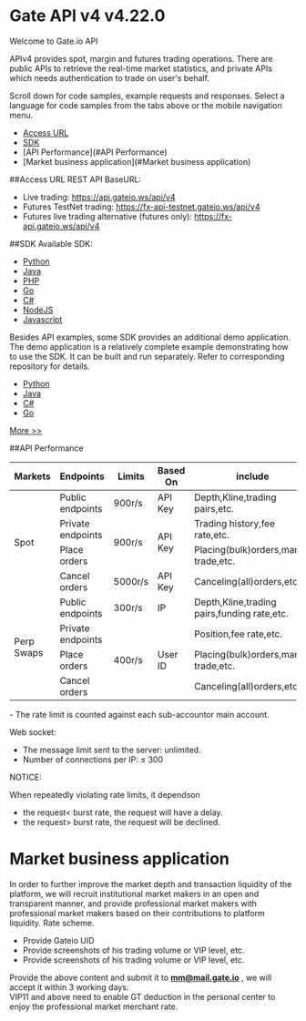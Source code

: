 # Gate API v4 v4.22.0
Welcome to Gate.io API

APIv4 provides spot, margin and futures trading operations. There are public APIs to retrieve the real-time market statistics, and private APIs which needs authentication to trade on user's behalf.

Scroll down for code samples, example requests and responses. Select a language for code samples from the tabs above or the mobile navigation menu.  
- [Access URL](#AccessURL)  
- [SDK](#SDK)  
- [API Performance](#API Performance)  
- [Market business application](#Market business application)

##Access URL
REST API BaseURL:

- Live trading: https://api.gateio.ws/api/v4
- Futures TestNet trading: https://fx-api-testnet.gateio.ws/api/v4
- Futures live trading alternative (futures only): https://fx-api.gateio.ws/api/v4      


##SDK
Available SDK:

- [Python](https://github.com/gateio/gateapi-python "Python")
- [Java](https://github.com/gateio/gateapi-java "Java")
- [PHP](https://github.com/gateio/gateapi-php "PHP")
- [Go](https://github.com/gateio/gateapi-go "Go")
- [C#](https://github.com/gateio/gateapi-csharp "C#")
- [NodeJS](https://github.com/gateio/gateapi-nodejs "NodeJS")
- [Javascript](https://github.com/gateio/gateapi-js "Javascript")

Besides API examples, some SDK provides an additional demo application. The demo application is a relatively complete example demonstrating how to use the SDK. It can be built and run separately. Refer to corresponding repository for details.

- [Python](https://github.com/gateio/gateapi-python/tree/master/example "Python")
- [Java](https://github.com/gateio/gateapi-java/tree/master/example "Java")
- [C#](https://github.com/gateio/gateapi-csharp/tree/master/example "C#")
- [Go](https://github.com/gateio/gateapi-go/tree/master/_example "Go")

[More >>](https://www.gate.io/docs/developers/apiv4/en/ "More >>")

##API Performance
<table>
    <thead>
        <tr>
            <th>Markets</th>
            <th>Endpoints</th>
            <th>Limits</th>
            <th>Based On</th>
            <th>include</th>
        </tr>
    </thead>
    <tbody>
        <tr>
            <td rowspan=4>Spot</td>
            <td >Public endpoints</td>
            <td >900r/s</td>
            <td >API Key</td>
        	  <td > Depth,Kline,trading pairs,etc.</td>
        </tr>
        <tr>
            <td>Private endpoints</td>
            <td rowspan=2>900r/s</td>
            <td rowspan=2>API Key</td>
            <td> Trading history,fee rate,etc.</td>
        </tr>
        <tr>
        	<td>Place orders</td>
        	<td>Placing(bulk)orders,margin trade,etc.
        </tr>
        <tr>
        	<td> Cancel orders</td>
        	<td> 5000r/s </td>
        	<td> API Key </td>
        	<td>Canceling(all)orders,etc.</td>
        </tr>
        <tr>
            <td rowspan=4>Perp Swaps</td>
            <td >Public endpoints</td>
            <td >300r/s</td>
            <td >IP</td>
        	  <td > Depth,Kline,trading pairs,funding rate,etc.</td>
        </tr>
        <tr>
            <td>Private endpoints</td>
            <td rowspan=3>400r/s</td>
            <td rowspan=3>User ID</td>
            <td>Position,fee rate,etc.</td>
        </tr>
        <tr>
        	<td>Place orders</td>
        	<td> Placing(bulk)orders,margin trade,etc.
        </tr>
        <tr>
        	<td> Cancel orders</td>
        	<td> Canceling(all)orders,etc.</td>
        </tr>
    </tbody>
</table>
- The rate limit is counted against each sub-accountor main account.</br> 

Web socket:

- The message limit sent to the server: unlimited.
-  Number of connections per IP: ≤ 300

NOTICE:

When repeatedly violating rate limits, it dependson

- the request< burst rate, the request will have a delay.
- the request> burst rate, the request will be declined.

<h1>Market business application</h1>

In order to further improve the market depth and transaction liquidity of the platform, we will recruit institutional market makers in an open and transparent manner, and provide professional market makers with professional market makers based on their contributions to platform liquidity. Rate scheme.

- Provide Gateio UID
- Provide screenshots of his trading volume or VIP level, etc.
- Provide screenshots of his trading volume or VIP level, etc.

Provide the above content and submit it to <b>mm@mail.gate.io</b> , we will accept it within 3 working days.</br>
VIP11 and above need to enable GT deduction in the personal center to enjoy the professional market merchant rate.

